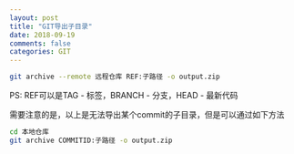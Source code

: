 ```yaml
---
layout: post
title: "GIT导出子目录"
date: 2018-09-19
comments: false
categories: GIT
---
```


```bash
git archive --remote 远程仓库 REF:子路径 -o output.zip
```
PS: REF可以是TAG - 标签，BRANCH - 分支，HEAD - 最新代码

需要注意的是，以上是无法导出某个commit的子目录，但是可以通过如下方法

```bash
cd 本地仓库
git archive COMMITID:子路径 -o output.zip
```




